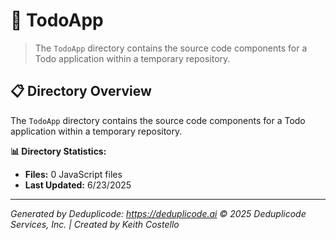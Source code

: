 # 📁 TodoApp

> The `TodoApp` directory contains the source code components for a Todo application within a temporary repository.

## 📋 Directory Overview

The `TodoApp` directory contains the source code components for a Todo application within a temporary repository.

**📊 Directory Statistics:**
- **Files:** 0 JavaScript files
- **Last Updated:** 6/23/2025

---

*Generated by Deduplicode: https://deduplicode.ai*
*© 2025 Deduplicode Services, Inc. | Created by Keith Costello*
